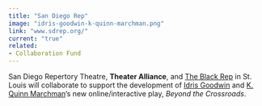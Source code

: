 ```yaml
---
title: "San Diego Rep"
image: "idris-goodwin-k-quinn-marchman.png"
link: "www.sdrep.org/"
current: "true"
related:
- Collaboration Fund
---
```


San Diego Repertory Theatre, **Theater Alliance**, and [The Black Rep](http://theblackrep.org/) in St. Louis will collaborate to support the development of [Idris Goodwin](https://newplayexchange.org/users/122/idris-goodwin) and [K. Quinn Marchman](https://www.blackactorsguild.org/our-vision)’s new online/interactive play, *Beyond the Crossroads*.
